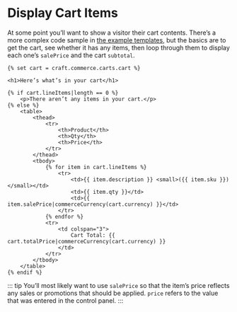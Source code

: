 # Display Cart Items

At some point you’ll want to show a visitor their cart contents. There’s a more complex code sample in [the example templates](https://github.com/craftcms/commerce/blob/master/templates/shop/cart.html), but the basics are to get the cart, see whether it has any items, then loop through them to display each one’s `salePrice` and the cart `subtotal`.


```twig
{% set cart = craft.commerce.carts.cart %}

<h1>Here’s what’s in your cart</h1>

{% if cart.lineItems|length == 0 %}
    <p>There aren’t any items in your cart.</p>
{% else %}
    <table>
        <thead>
            <tr>
                <th>Product</th>
                <th>Qty</th>
                <th>Price</th>
            </tr>
        </thead>
        <tbody>
            {% for item in cart.lineItems %}
                <tr>
                    <td>{{ item.description }} <small>({{ item.sku }})</small></td>
                    <td>{{ item.qty }}</td>
                    <td>{{ item.salePrice|commerceCurrency(cart.currency) }}</td>
                </tr>
            {% endfor %}
            <tr>
                <td colspan="3">
                    Cart Total: {{ cart.totalPrice|commerceCurrency(cart.currency) }}
                </td>
            </tr>
        </tbody>
    </table>
{% endif %}

```

::: tip
You’ll most likely want to use `salePrice` so that the item’s price reflects any sales or promotions that should be applied. `price` refers to the value that was entered in the control panel.
:::
